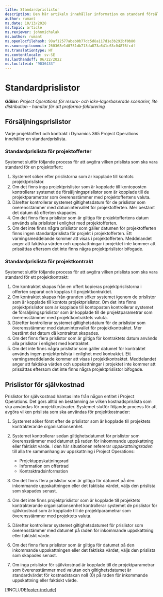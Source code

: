 ```yaml
---
title: Standardprislistor
description: Den här artikeln innehåller information om standard försäljning och kostnadsprislistor i Project Operations.
author: rumant
ms.date: 10/13/2020
ms.topic: article
ms.reviewer: johnmichalak
ms.author: rumant
ms.openlocfilehash: 99af12577abeb0b77dc5d8a117d1e3b292bf0b80
ms.sourcegitcommit: 260368e1d0751db713da073a641c63c04876fcdf
ms.translationtype: HT
ms.contentlocale: sv-SE
ms.lasthandoff: 06/22/2022
ms.locfileid: "9036433"
---
```

# <a name="default-price-lists"></a>Standardprislistor

_**Gäller:** Project Operations för resurs- och icke-lagerbaserade scenarier, lite distribution – handlar för att proforma-fakturering_

## <a name="sales-price-lists"></a>Försäljningsprislistor

Varje projektoffert och kontrakt i Dynamics 365 Project Operations innehåller en standardprislista. 

### <a name="price-list-default-on-project-quotes"></a>Standardprislista för projektofferter
Systemet slutför följande process för att avgöra vilken prislista som ska vara standard för en projektoffert:

1. Systemet söker efter prislistorna som är kopplade till kontots projektprislistor. 
2. Om det finns inga projektprislistor som är kopplade till kontoposten kontrollerar systemet de försäljningsprislistor som är kopplade till de projektparametrar som överensstämmer med projektoffertens valuta.
3. Därefter kontrollerar systemet giltighetsdatum för de prislistor som överensstämmer med datumintervallet för projektofferten. Mer bestämt det datum då offerten skapades.
4. Om det finns flera prislistor som är giltiga för projektoffertens datum används alla prislistor i enlighet med projektofferten.
5. Om det inte finns några prislistor som gäller datumen för projektofferten finns ingen standardprislista för projekt i projektofferten. Ett varningsmeddelande kommer att visas i projektofferten. Meddelandet anger att faktiska värden och uppskattningar i projektet inte kommer att prissättas eftersom det inte finns några projektprislistor bifogade.

### <a name="price-list-default-on-project-contracts"></a>Standardprislista för projektkontrakt 
Systemet slutför följande process för att avgöra vilken prislista som ska vara standard för ett projektkontrakt:

1. Om kontraktet skapas från en offert kopieras projektprislistorna i offerten separat och kopplas till projektkontraktet.
2. Om kontraktet skapas från grunden söker systemet igenom de prislistor som är kopplade till kontots projektprislistor. Om det inte finns projektprislistor som är kopplade till kontoposten kontrollerar systemet de försäljningsprislistor som är kopplade till de projektparametrar som överensstämmer med projektkontraktets valuta.
4. Därefter kontrollerar systemet giltighetsdatum för de prislistor som överensstämmer med datumintervallet för projektkontraktet. Mer bestämt det datum då kontraktet skapades.
5. Om det finns flera prislistor som är giltiga för kontraktets datum används alla prislistor i enlighet med kontraktet.
6. Om det inte finns några prislistor som gäller datumet för kontraktet används ingen projektprislista i enlighet med kontraktet. Ett varningsmeddelande kommer att visas i projektkontraktet. Meddelandet anger att faktiska värden och uppskattningar i projektet inte kommer att prissättas eftersom det inte finns några projektprislistor bifogade.

## <a name="cost-price-lists"></a>Prislistor för självkostnad

Prislistor för självkostnad hämtas inte från någon entitet i Project Operations. Det görs alltid en bestämning av vilken kostnadsprislista som ska användas för projektkostnader. Systemet slutför följande process för att avgöra vilken prislista som ska användas för projektkostnader:

1. Systemet söker först efter de prislistor som är kopplade till projektets kontrakterande organisationsenhet.
2. Systemet kontrollerar sedan giltighetsdatumet för prislistor som överensstämmer med datumet på raden för inkommande uppskattning eller faktiskt värde. I den här situationen refererar *uppskattningsraden* till alla tre sammanhang av uppskattning i Project Operations:

    - Projektuppskattningsrad
    - Information om offertrad
    - Kontraktradsinformation
  
3. Om det finns flera prislistor som är giltiga för datumet på den inkommande uppskattningen eller det faktiska värdet, väljs den prislista som skapades senast.
4. Om det inte finns projektprislistor som är kopplade till projektets kontrakterande organisationsenhet kontrollerar systemet de prislistor för självkostnad som är kopplade till de projektparametrar som överensstämmer med projektets valuta.
5. Därefter kontrollerar systemet giltighetsdatumet för prislistor som överensstämmer med datumet på raden för inkommande uppskattning eller faktiskt värde. 
6. Om det finns flera prislistor som är giltiga för datumet på den inkommande uppskattningen eller det faktiska värdet, väljs den prislista som skapades senast.
7. Om inga prislistor för självkostnad är kopplade till de projektparametrar som överensstämmer med valutan och giltighetsdatumet är standardvärdet för kostnadstaxan noll (0) på raden för inkommande uppskattning eller faktiskt värde.


[!INCLUDE[footer-include](../includes/footer-banner.md)]
